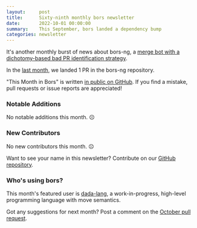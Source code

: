 ```yaml
---
layout:     post
title:      Sixty-ninth monthly bors newsletter
date:       2022-10-01 00:00:00
summary:    This September, bors landed a dependency bump
categories: newsletter
---
```


It's another monthly burst of news about bors-ng, a [merge bot with a dichotomy-based bad PR identification strategy](https://discourse.nixos.org/t/nixpkgss-current-development-workflow-is-not-sustainable/18741/42).

In the [last month](https://github.com/bors-ng/bors-ng/pulls?q=is%3Apr+is%3Amerged+closed%3A2022-09-01..2022-09-30),
we landed 1 PR in the bors-ng repository.

"This Month in Bors" is written [in public on GitHub][GitHub for TMiB].
If you find a mistake, pull requests or issue reports are appreciated!

[GitHub for TMiB]: https://github.com/bors-ng/bors-ng.github.io


### Notable Additions

No notable additions this month. ☹️


### New Contributors

No new contributors this month. ☹️

Want to see your name in this newsletter? Contribute on our [GitHub repository](https://github.com/bors-ng/bors-ng).


### Who's using bors?

This month's featured user is [dada-lang](https://dada-lang.org/docs/about), a work-in-progress, high-level programming language with move semantics.

Got any suggestions for next month?
Post a comment on the [October pull request](https://github.com/bors-ng/bors-ng.github.io/pull/181).
